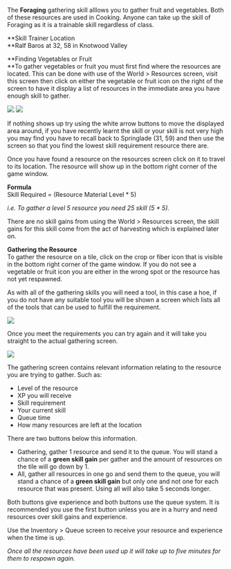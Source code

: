 The **Foraging** gathering skill alllows you to gather fruit and vegetables. Both of these resources are used in Cooking. Anyone can take up the skill of Foraging as it is a trainable skill regardless of class.

**Skill Trainer Location  
**Ralf Baros at 32, 58 in Knotwood Valley

**Finding Vegetables or Fruit  
**To gather vegetables or fruit you must first find where the resources are located. This can be done with use of the World > Resources screen, visit this screen then click on either the vegetable or fruit icon on the right of the screen to have it display a list of resources in the immediate area you have enough skill to gather.

[![](https://lohcdn.com/images/t_foraging1.jpg)](https://lohcdn.com/images/foraging1.jpg) [![](https://lohcdn.com/images/t_foraging2.jpg)](https://lohcdn.com/images/foraging2.jpg)

If nothing shows up try using the white arrow buttons to move the displayed area around, if you have recently learnt the skill or your skill is not very high you may find you have to recall back to Springlade (31, 59) and then use the screen so that you find the lowest skill requirement resource there are.

Once you have found a resource on the resources screen click on it to travel to its location. The resource will show up in the bottom right corner of the game window.

**Formula**  
Skill Required = (Resource Material Level \* 5)

_i.e. To gather a level 5 resource you need 25 skill (5 \* 5)._

There are no skill gains from using the World > Resources screen, the skill gains for this skill come from the act of harvesting which is explained later on.

**Gathering the Resource**  
To gather the resource on a tile, click on the crop or fiber icon that is visible in the bottom right corner of the game window. If you do not see a vegetable or fruit icon you are either in the wrong spot or the resource has not yet respawned.

As with all of the gathering skills you will need a tool, in this case a hoe, if you do not have any suitable tool you will be shown a screen which lists all of the tools that can be used to fulfill the requirement.

[![](https://lohcdn.com/images/t_foragingt.jpg)](https://lohcdn.com/images/foraging2.jpg)

Once you meet the requirements you can try again and it will take you straight to the actual gathering screen.

[![](https://lohcdn.com/images/t_foragings.jpg)](https://lohcdn.com/images/foraging2.jpg)

The gathering screen contains relevant information relating to the resource you are trying to gather. Such as:

*   Level of the resource
*   XP you will receive
*   Skill requirement
*   Your current skill
*   Queue time
*   How many resources are left at the location

There are two buttons below this information.

*   Gathering, gather 1 resource and send it to the queue. You will stand a chance of a **green skill gain** per gather and the amount of resources on the tile will go down by 1.
*   All, gather all resources in one go and send them to the queue, you will stand a chance of a **green skill gain** but only one and not one for each resource that was present. Using all will also take 5 seconds longer.

Both buttons give experience and both buttons use the queue system. It is recommended you use the first button unless you are in a hurry and need resources over skill gains and experience.

Use the Inventory > Queue screen to receive your resource and experience when the time is up.

_Once all the resources have been used up it will take up to five minutes for them to respawn again._